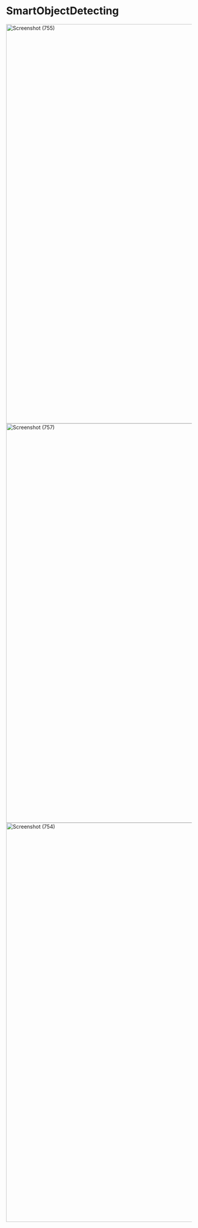 # SmartObjectDetecting

<img width="1920" height="1080" alt="Screenshot (755)" src="https://github.com/user-attachments/assets/0577d493-31a6-4b09-be22-2e425e79374b" />
<img width="1920" height="1080" alt="Screenshot (757)" src="https://github.com/user-attachments/assets/44067a6a-12b8-433d-a9d2-b85e56c3a297" />

<img width="1920" height="1080" alt="Screenshot (754)" src="https://github.com/user-attachments/assets/3c79aeaf-9077-469f-bc39-76c3a3618367" />

